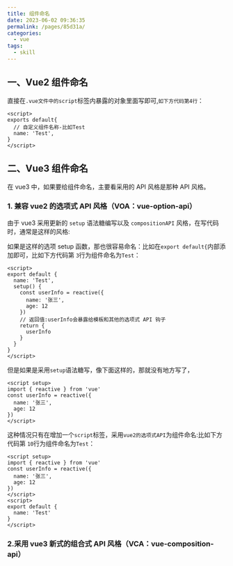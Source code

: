 ```yaml
---
title: 组件命名
date: 2023-06-02 09:36:35
permalink: /pages/85d31a/
categories:
  - vue
tags:
  - skill
---
```


## 一、Vue2 组件命名

直接在`.vue文件中的script`标签内暴露的对象里面写即可,`如下方代码第4行`：

```vue {4}
<script>
exports default{
  // 自定义组件名称-比如Test
  name: 'Test',
}
</script>
```

## 二、Vue3 组件命名

在 vue3 中，如果要给组件命名，主要看采用的 API 风格是那种 API 风格。

### 1. 兼容 vue2 的选项式 API 风格（VOA：vue-option-api）

由于 vue3 采用更新的 `setup` 语法糖编写以及 `compositionAPI` 风格，在写代码时，通常是这样的风格:

如果是这样的选项 setup 函数，那也很容易命名：比如在`export default{`内部添加即可，比如下方代码第 `3`行为组件命名为`Test`：

```vue {3}
<script>
export default {
  name: 'Test',
  setup() {
    const userInfo = reactive({
      name: '张三',
      age: 12
    })
    // 返回值:userInfo会暴露给模板和其他的选项式 API 钩子
    return {
      userInfo
    }
  }
}
</script>
```

但是如果是采用`setup`语法糖写，像下面这样的，那就没有地方写了，

```vue
<script setup>
import { reactive } from 'vue'
const userInfo = reactive({
  name: '张三',
  age: 12
})
</script>
```

这种情况只有在增加一个`script`标签，采用`vue2的选项式API`为组件命名:比如下方代码第 `10`行为组件命名为`Test`：

```vue {10}
<script setup>
import { reactive } from 'vue'
const userInfo = reactive({
  name: '张三',
  age: 12
})
</script>
<script>
export default {
  name: 'Test'
}
</script>
```

### 2.采用 vue3 新式的组合式 API 风格（VCA：vue-composition-api）
